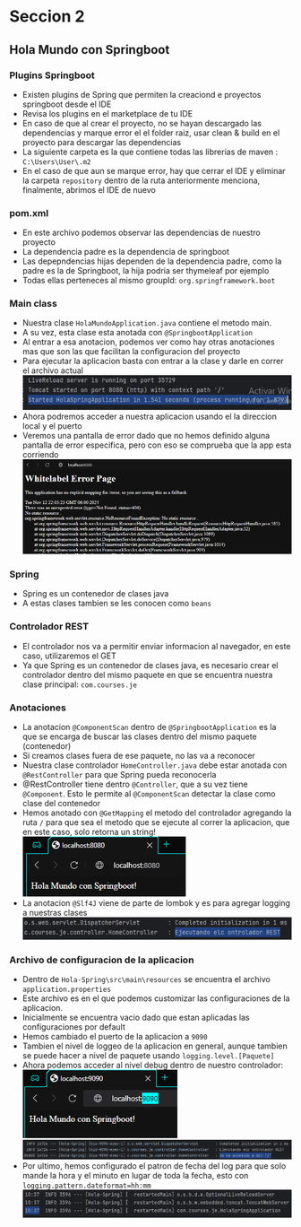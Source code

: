 # Seccion 2
## Hola Mundo con Springboot

### Plugins Springboot
- Existen plugins de Spring que permiten la creaciond e proyectos springboot desde el IDE
- Revisa los plugins en el marketplace de tu IDE
- En caso de que al crear el proyecto, no se hayan descargado las dependencias y marque error el el folder raiz, usar clean & build en el proyecto para descargar las dependencias
- La siguiente carpeta es la que contiene todas las librerias de maven : `C:\Users\User\.m2`
- En el caso de que aun se marque error, hay que cerrar el IDE y eliminar la carpeta `repository` dentro de la ruta anteriormente menciona, finalmente, abrimos el IDE de nuevo

### pom.xml
- En este archivo podemos observar las dependencias de nuestro proyecto
- La dependencia padre es la dependencia de springboot
- Las depepndencias hijas dependen de la dependencia padre, como la padre es la de Springboot, la hija podria ser thymeleaf por ejemplo
- Todas ellas perteneces al mismo groupId: `org.springframework.boot`

### Main class
- Nuestra clase `HolaMundoApplication.java` contiene el metodo main.
- A su vez, esta clase esta anotada con `@SpringbootApplication`
- Al entrar a esa anotacion, podemos ver como hay otras anotaciones mas que son las que facilitan la configuracion del proyecto
- Para ejecutar la aplicacion basta con entrar a la clase y darle en correr el archivo actual
![img.png](src/main/resources/Pictures/img.png)
- Ahora podremos acceder a nuestra aplicacion usando el la direccion local y el puerto
- Veremos una pantalla de error dado que no hemos definido alguna pantalla de error especifica, pero con eso se comprueba que la app esta corriendo
![img.png](src/main/resources/Pictures/img1.png)


### Spring
- Spring es un contenedor de clases java
- A estas clases tambien se les conocen como `beans`

### Controlador REST
- El controlador nos va a permitir enviar informacion al navegador, en este caso, utilizaremos el GET
- Ya que Spring es un contenedor de clases java, es necesario crear el controlador dentro del mismo paquete en que se encuentra nuestra clase principal: `com.courses.je`

### Anotaciones
- La anotacion `@ComponentScan` dentro de `@SpringbootApplication` es la que se encarga de buscar las clases dentro del mismo paquete (contenedor)
- Si creamos clases fuera de ese paquete, no las va a reconocer
- Nuestra clase controlador `HomeController.java` debe estar anotada con `@RestController` para que Spring pueda reconocerla
- @RestController tiene dentro `@Controller`, que a su vez tiene `@Component`. Esto le permite al `@ComponentScan` detectar la clase como clase del contenedor
- Hemos anotado con `@GetMapping` el metodo del controlador agregando la ruta `/` para que sea el metodo que se ejecute al correr la aplicacion, que en este caso, solo retorna un string!
![img.png](src/main/resources/Pictures/img2.png) 
- La anotacion `@Slf4J` viene de parte de lombok y es para agregar logging a nuestras clases
![img.png](src/main/resources/Pictures/img3.png)

### Archivo de configuracion de la aplicacion
- Dentro de `Hola-Spring\src\main\resources` se encuentra el archivo `application.properties`
- Este archivo es en el que podemos customizar las configuraciones de la aplicacion.
- Inicialmente se encuentra vacio dado que estan aplicadas las configuraciones por default
- Hemos cambiado el puerto de la aplicacion a `9090`
- Tambien el nivel de loggeo de la aplicacion en general, aunque tambien se puede hacer a nivel de paquete usando `logging.level.[Paquete]`
- Ahora podemos acceder al nivel debug dentro de nuestro controlador:
![img_1.png](src/main/resources/Pictures/img5.png)
![img.png](src/main/resources/Pictures/img4.png)
- Por ultimo, hemos configurado el patron de fecha del log para que solo mande la hora y el minuto en lugar de toda la fecha, esto con `logging.pattern.dateformat=hh:mm`
![img.png](src/main/resources/Pictures/img6.png)